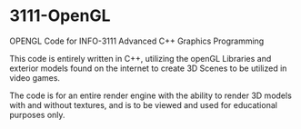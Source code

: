 # 3111-OpenGL
OPENGL Code for INFO-3111 Advanced C++ Graphics Programming

This code is entirely written in C++, utilizing the openGL Libraries and exterior models found on the internet to create 3D Scenes to be utilized in video games. 

The code is for an entire render engine with the ability to render 3D models with and without textures, and is to be viewed and used for educational purposes only.

